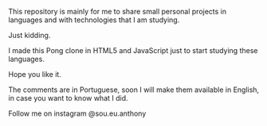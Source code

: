 
This repository is mainly for me to share small personal projects in languages ​​and with technologies that I am studying.

Just kidding.

I made this Pong clone in HTML5 and JavaScript just to start studying these languages.

Hope you like it.

The comments are in Portuguese, soon I will make them available in English, in case you want to know what I did.

Follow me on instagram @sou.eu.anthony
